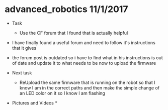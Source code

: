 # advanced_robotics 11/1/2017


* Task
	* Use the CF forum that I found that is actually helpful
* I have finally found a useful forum and need to follow it's instructions that it gives
* the forum post is outdated so i have to find what in his instructions is out of date and update it to what needs to be now to upload the firmware
* Next task
	* ReUpload the same firmware that is running on the robot so that I know I am in the correct paths and then make the simple change of an LED color on it so I know I am flashing

* Pictures and Videos
	* 